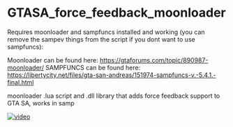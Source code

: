 # GTASA_force_feedback_moonloader

Requires moonloader and sampfuncs installed and working
(you can remove the sampev things from the script if you dont want to use sampfuncs):

Moonloader can be found here: https://gtaforums.com/topic/890987-moonloader/
SAMPFUNCS can be found here: https://libertycity.net/files/gta-san-andreas/151974-sampfuncs-v.-5.4.1.-final.html

moonloader .lua script and .dll library that adds force feedback support to GTA SA, works in samp

[![video](https://img.youtube.com/vi/hR_BqecwCWg/0.jpg)](https://www.youtube.com/watch?v=hR_BqecwCWg)
